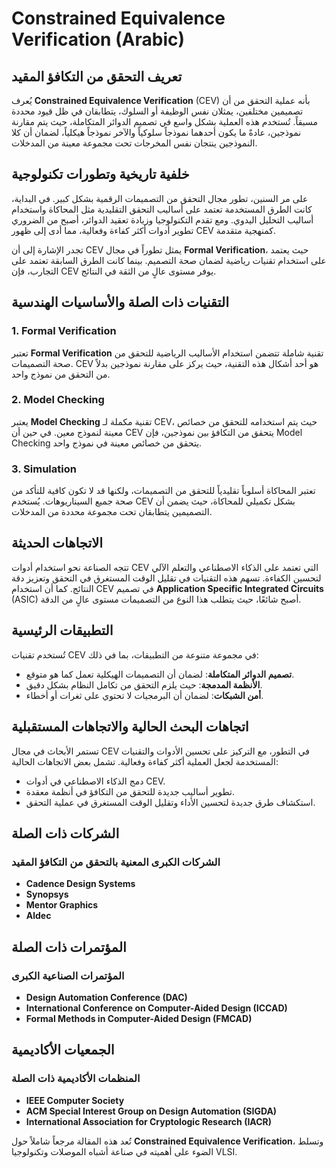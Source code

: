 # Constrained Equivalence Verification (Arabic)

## تعريف التحقق من التكافؤ المقيد

يُعرف **Constrained Equivalence Verification** (CEV) بأنه عملية التحقق من أن تصميمين مختلفين، يمثلان نفس الوظيفة أو السلوك، يتطابقان في ظل قيود محددة مسبقاً. تُستخدم هذه العملية بشكل واسع في تصميم الدوائر المتكاملة، حيث يتم مقارنة نموذجين، عادةً ما يكون أحدهما نموذجاً سلوكياً والآخر نموذجاً هيكلياً، لضمان أن كلا النموذجين ينتجان نفس المخرجات تحت مجموعة معينة من المدخلات.

## خلفية تاريخية وتطورات تكنولوجية

على مر السنين، تطور مجال التحقق من التصميمات الرقمية بشكل كبير. في البداية، كانت الطرق المستخدمة تعتمد على أساليب التحقق التقليدية مثل المحاكاة واستخدام أساليب التحليل اليدوي. ومع تقدم التكنولوجيا وزيادة تعقيد الدوائر، أصبح من الضروري تطوير أدوات أكثر كفاءة وفعالية، مما أدى إلى ظهور CEV كمنهجية متقدمة.

تجدر الإشارة إلى أن CEV يمثل تطوراً في مجال **Formal Verification**، حيث يعتمد على استخدام تقنيات رياضية لضمان صحة التصميم. بينما كانت الطرق السابقة تعتمد على التجارب، فإن CEV يوفر مستوى عالٍ من الثقة في النتائج.

## التقنيات ذات الصلة والأساسيات الهندسية

### 1. Formal Verification
تعتبر **Formal Verification** تقنية شاملة تتضمن استخدام الأساليب الرياضية للتحقق من صحة التصميمات. CEV هو أحد أشكال هذه التقنية، حيث يركز على مقارنة نموذجين بدلاً من التحقق من نموذج واحد.

### 2. Model Checking
يعتبر **Model Checking** تقنية مكملة لـ CEV، حيث يتم استخدامه للتحقق من خصائص معينة لنموذج معين. في حين أن CEV يتحقق من التكافؤ بين نموذجين، فإن Model Checking يتحقق من خصائص معينة في نموذج واحد.

### 3. Simulation
تعتبر المحاكاة أسلوباً تقليدياً للتحقق من التصميمات، ولكنها قد لا تكون كافية للتأكد من صحة جميع السيناريوهات. يُستخدم CEV بشكل تكميلي للمحاكاة، حيث يضمن أن التصميمين يتطابقان تحت مجموعة محددة من المدخلات.

## الاتجاهات الحديثة

تتجه الصناعة نحو استخدام أدوات CEV التي تعتمد على الذكاء الاصطناعي والتعلم الآلي لتحسين الكفاءة. تسهم هذه التقنيات في تقليل الوقت المستغرق في التحقق وتعزيز دقة النتائج. كما أن استخدام CEV في تصميم **Application Specific Integrated Circuits** (ASIC) أصبح شائعًا، حيث يتطلب هذا النوع من التصميمات مستوى عالٍ من الدقة.

## التطبيقات الرئيسية

تُستخدم تقنيات CEV في مجموعة متنوعة من التطبيقات، بما في ذلك:

- **تصميم الدوائر المتكاملة**: لضمان أن التصميمات الهيكلية تعمل كما هو متوقع.
- **الأنظمة المدمجة**: حيث يلزم التحقق من تكامل النظام بشكل دقيق.
- **أمن الشبكات**: لضمان أن البرمجيات لا تحتوي على ثغرات أو أخطاء.

## اتجاهات البحث الحالية والاتجاهات المستقبلية

تستمر الأبحاث في مجال CEV في التطور، مع التركيز على تحسين الأدوات والتقنيات المستخدمة لجعل العملية أكثر كفاءة وفعالية. تشمل بعض الاتجاهات الحالية:

- دمج الذكاء الاصطناعي في أدوات CEV.
- تطوير أساليب جديدة للتحقق من التكافؤ في أنظمة معقدة.
- استكشاف طرق جديدة لتحسين الأداء وتقليل الوقت المستغرق في عملية التحقق.

## الشركات ذات الصلة

### الشركات الكبرى المعنية بالتحقق من التكافؤ المقيد

- **Cadence Design Systems**
- **Synopsys**
- **Mentor Graphics**
- **Aldec**

## المؤتمرات ذات الصلة

### المؤتمرات الصناعية الكبرى

- **Design Automation Conference (DAC)**
- **International Conference on Computer-Aided Design (ICCAD)**
- **Formal Methods in Computer-Aided Design (FMCAD)**

## الجمعيات الأكاديمية

### المنظمات الأكاديمية ذات الصلة

- **IEEE Computer Society**
- **ACM Special Interest Group on Design Automation (SIGDA)**
- **International Association for Cryptologic Research (IACR)**

تُعد هذه المقالة مرجعاً شاملاً حول **Constrained Equivalence Verification**، وتسلط الضوء على أهميته في صناعة أشباه الموصلات وتكنولوجيا VLSI.